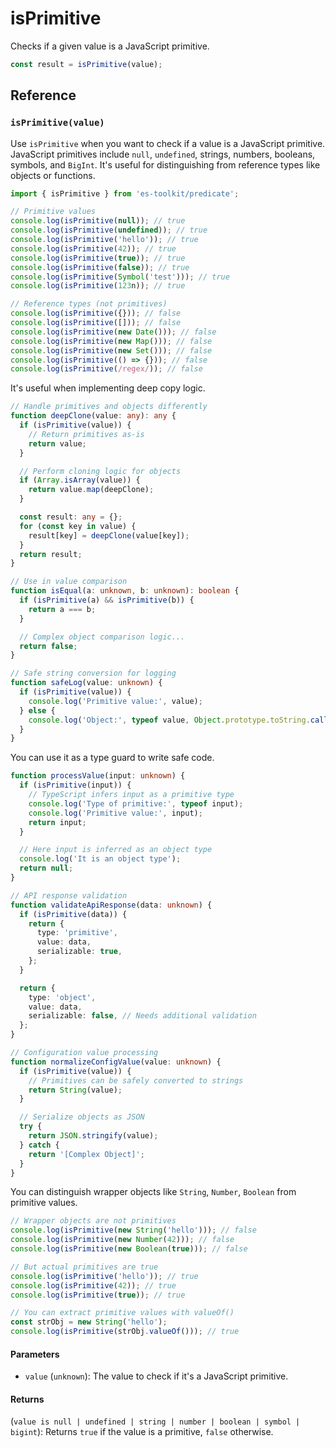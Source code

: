 # isPrimitive

Checks if a given value is a JavaScript primitive.

```typescript
const result = isPrimitive(value);
```

## Reference

### `isPrimitive(value)`

Use `isPrimitive` when you want to check if a value is a JavaScript primitive. JavaScript primitives include `null`, `undefined`, strings, numbers, booleans, symbols, and `BigInt`. It's useful for distinguishing from reference types like objects or functions.

```typescript
import { isPrimitive } from 'es-toolkit/predicate';

// Primitive values
console.log(isPrimitive(null)); // true
console.log(isPrimitive(undefined)); // true
console.log(isPrimitive('hello')); // true
console.log(isPrimitive(42)); // true
console.log(isPrimitive(true)); // true
console.log(isPrimitive(false)); // true
console.log(isPrimitive(Symbol('test'))); // true
console.log(isPrimitive(123n)); // true

// Reference types (not primitives)
console.log(isPrimitive({})); // false
console.log(isPrimitive([])); // false
console.log(isPrimitive(new Date())); // false
console.log(isPrimitive(new Map())); // false
console.log(isPrimitive(new Set())); // false
console.log(isPrimitive(() => {})); // false
console.log(isPrimitive(/regex/)); // false
```

It's useful when implementing deep copy logic.

```typescript
// Handle primitives and objects differently
function deepClone(value: any): any {
  if (isPrimitive(value)) {
    // Return primitives as-is
    return value;
  }

  // Perform cloning logic for objects
  if (Array.isArray(value)) {
    return value.map(deepClone);
  }

  const result: any = {};
  for (const key in value) {
    result[key] = deepClone(value[key]);
  }
  return result;
}

// Use in value comparison
function isEqual(a: unknown, b: unknown): boolean {
  if (isPrimitive(a) && isPrimitive(b)) {
    return a === b;
  }

  // Complex object comparison logic...
  return false;
}

// Safe string conversion for logging
function safeLog(value: unknown) {
  if (isPrimitive(value)) {
    console.log('Primitive value:', value);
  } else {
    console.log('Object:', typeof value, Object.prototype.toString.call(value));
  }
}
```

You can use it as a type guard to write safe code.

```typescript
function processValue(input: unknown) {
  if (isPrimitive(input)) {
    // TypeScript infers input as a primitive type
    console.log('Type of primitive:', typeof input);
    console.log('Primitive value:', input);
    return input;
  }

  // Here input is inferred as an object type
  console.log('It is an object type');
  return null;
}

// API response validation
function validateApiResponse(data: unknown) {
  if (isPrimitive(data)) {
    return {
      type: 'primitive',
      value: data,
      serializable: true,
    };
  }

  return {
    type: 'object',
    value: data,
    serializable: false, // Needs additional validation
  };
}

// Configuration value processing
function normalizeConfigValue(value: unknown) {
  if (isPrimitive(value)) {
    // Primitives can be safely converted to strings
    return String(value);
  }

  // Serialize objects as JSON
  try {
    return JSON.stringify(value);
  } catch {
    return '[Complex Object]';
  }
}
```

You can distinguish wrapper objects like `String`, `Number`, `Boolean` from primitive values.

```typescript
// Wrapper objects are not primitives
console.log(isPrimitive(new String('hello'))); // false
console.log(isPrimitive(new Number(42))); // false
console.log(isPrimitive(new Boolean(true))); // false

// But actual primitives are true
console.log(isPrimitive('hello')); // true
console.log(isPrimitive(42)); // true
console.log(isPrimitive(true)); // true

// You can extract primitive values with valueOf()
const strObj = new String('hello');
console.log(isPrimitive(strObj.valueOf())); // true
```

#### Parameters

- `value` (`unknown`): The value to check if it's a JavaScript primitive.

#### Returns

(`value is null | undefined | string | number | boolean | symbol | bigint`): Returns `true` if the value is a primitive, `false` otherwise.
